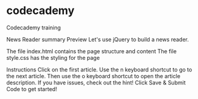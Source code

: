 # codecademy
Codecademy training

News Reader summary
Preview
Let's use jQuery to build a news reader.

The file index.html contains the page structure and content
The file style.css has the styling for the page

Instructions
Click on the first article.
Use the n keyboard shortcut to go to the next article.
Then use the o keyboard shortcut to open the article description.
If you have issues, check out the hint!
Click Save & Submit Code to get started!
